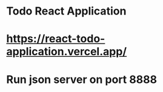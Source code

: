 # Todo React Application

# https://react-todo-application.vercel.app/

# Run json server on port 8888